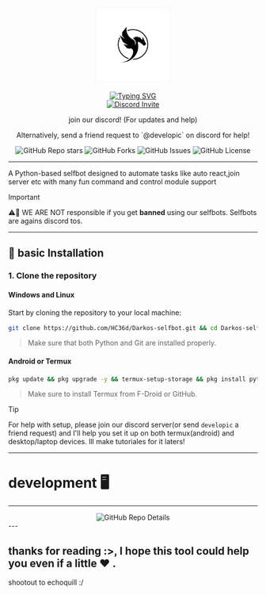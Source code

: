 <div align="center">
  <center><img src="static/imgs/logo.png" width="150"></center>
  <br>
  <a href="https://git.io/typing-svg"><img src="https://readme-typing-svg.herokuapp.com?font=Pacifico&size=40&pause=1000&color=e70505&center=true&vCenter=true&random=false&width=425&lines=Darkos" alt="Typing SVG" />
  <br/>
  <a href="https://discord.gg/Hx6mHbh6wr"><img src="https://invidget.switchblade.xyz/Hx6mHbh6wr" alt="Discord Invite"/> </a>
  <br/>
  <p>join our discord! (For updates and help)</p>
  <p>Alternatively, send a friend request to `@developic` on discord for help!</p>
</div>

<div align="center">
  <img src="https://img.shields.io/github/stars/HC36d/Darkos-selfbot?style=social" alt="GitHub Repo stars">
  <img src="https://img.shields.io/github/forks/HC36d/Darkos-selfbot?style=social" alt="GitHub Forks">
  <img src="https://img.shields.io/github/issues/HC36d/Darkos-selfbot" alt="GitHub Issues">
  <img src="https://img.shields.io/github/license/HC36d/Darkos-selfbot" alt="GitHub License">
</div>

---
A Python-based selfbot designed to automate tasks like auto react,join server etc with many fun command and control module support

> [!IMPORTANT]
> ⚠️🚨 WE ARE NOT responsible if you get **banned** using our selfbots. Selfbots are agains discord tos.

---
## 🎯 **basic Installation**

### 1. Clone the repository

#### Windows and Linux
Start by cloning the repository to your local machine:

```bash
git clone https://github.com/HC36d/Darkos-selfbot.git && cd Darkos-selfbot && python setup.py
```
> Make sure that both Python and Git are installed properly.

#### Android or Termux
```bash
pkg update && pkg upgrade -y && termux-setup-storage && pkg install python -y && pkg install git -y && cd storage/downloads && git clone https://github.com/HC36d/Darkos-selfbot.git && cd Darkos-selfbot && python setup.py
```
> Make sure to install Termux from F-Droid or GitHub.

> [!TIP]
> For help with setup, please join our discord server(or send `developic` a friend request) and I'll help you set it up on both termux(android) and desktop/laptop devices. Ill make tutoriales for it laters!
---
# development 🖥️
---

<div align="center">
  <img src="https://repobeats.axiom.co/api/embed/56f44e936ab864311b7a967c2d3c84a310a4375a.svg" alt="GitHub Repo Details">
</div>
---

thanks for reading :>, I hope this tool could help you even if a little ❤ .
---
shootout to echoquill :/

